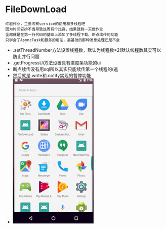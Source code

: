 # FileDownLoad
```
红岩作业，主要考察service的使用和多线程吧
因为时间安排不当导致这周有个比赛，结果就剩一天做作业
全部就是在第一行代码的基础上添加了多线程下载、断点续传的功能
只学会了AsyncTask和服务的用法，最基础的那种消息处理还是不会
```
- .setThreadNumber方法设置线程数，默认为线程数*2(默认线程数其实可以防止并行问题
- .getProgressUi方法设置具有进度条功能的ui
- 断点续传没有用sql所以其实只能续传第一个线程的(逃
- 然后就是.write和.notify实现的暂停功能
- ![image](https://github.com/zangjunhao/FileDownLoad/blob/master/app/666.gif)
